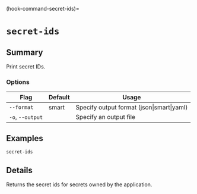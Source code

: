 (hook-command-secret-ids)=
# `secret-ids`

## Summary
Print secret IDs.

### Options
| Flag | Default | Usage |
| --- | --- | --- |
| `--format` | smart | Specify output format (json&#x7c;smart&#x7c;yaml) |
| `-o`, `--output` |  | Specify an output file |

## Examples

    secret-ids


## Details

Returns the secret ids for secrets owned by the application.